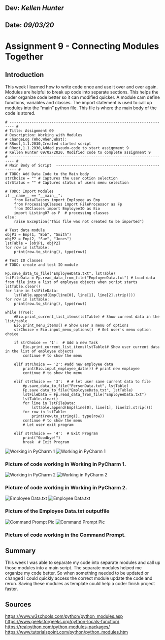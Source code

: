 ## **Dev:** *Kellen Hunter*  
## **Date:** *09/03/20*  

# Assignment 9 - Connecting Modules Together

## Introduction  

This week I learned how to write code once and use it over and over again. Modules are helpful to break up code into separate sections. This helps the coder organize code better so it can modified quicker. A module cam define functions, variables and classes. The import statement is used to call up modules into the “main” python file. This file is where the main body of the code is stored.  

```
# ------------------------------------------------------------------------ #
# Title: Assignment 09
# Description: Working with Modules
# ChangeLog (Who,When,What):
# RRoot,1.1.2030,Created started script
# RRoot,1.1.2030,Added pseudo-code to start assignment 9
# Kellen Hunter 09/02/2020, Modified code to complete assignment 9
# ------------------------------------------------------------------------ #
# Main Body of Script  ---------------------------------------------------- #
# TODO: Add Data Code to the Main body
strChoice = "" # Captures the user option selection
strStatus = "" # Captures status of users menu selection

# TODO: Import Modules
if __name__ == "__main__":
    from DataClasses import Employee as Emp
    from ProcessingClasses import FileProcessor as Fp
    from IOClasses import EmployeeIO as Eio
    import Listing07 as P  # processing classes
else:
    raise Exception("This file was not created to be imported")

# Test data module
objP1 = Emp(1, "Bob", "Smith")
objP2 = Emp(2, "Sue", "Jones")
lstTable = [objP1, objP2]
for row in lstTable:
    print(row.to_string(), type(row))

# Test IO classes
# TODO: create and test IO module

Fp.save_data_to_file("EmployeeData.txt", lstTable)
lstFileData = Fp.read_data_from_file("EmployeeData.txt") # Load data from file into a list of employee objects when script starts
lstTable.clear()
for line in lstFileData:
    lstTable.append(Emp(line[0], line[1], line[2].strip()))
for row in lstTable:
    print(row.to_string(), type(row))

while (True):
    #Eio.print_current_list_items(lstTable) # Show current data in the list/table
    Eio.print_menu_items() # Show user a menu of options
    strChoice = Eio.input_menu_options()  # Get user's menu option choice

    if strChoice == '1':  # Add a new Task
        Eio.print_current_list_items(lstTable)# Show user current data in the list of employee objects
        continue # to show the menu

    elif strChoice == '2': #add new employee data
        print(Eio.input_employee_data()) # print new employee
        continue # to show the menu

    elif strChoice == '3':  # # let user save current data to file
        #p.save_data_to_file("PersonData.txt", lstTable)
        Fp.save_data_to_file("EmployeeData.txt", lstTable)
        lstFileData = Fp.read_data_from_file("EmployeeData.txt")
        lstTable.clear()
        for line in lstFileData:
            lstTable.append(Emp(line[0], line[1], line[2].strip()))
        for row in lstTable:
            print(row.to_string(), type(row))
        continue # to show the menu
        # Let user exit program

    elif strChoice == '4':  # Exit Program
        print("Goodbye!")
        break  # Exit Program
```

![Working in PyCharm 1](https://kbhunter5.github.io/IntroToProg-Python-Mod09/docs/PyCharmPic1.png "Working in PyCharm 1")
![Working in PyCharm 1](https://github.com/kbhunter5/IntroToProg-Python-Mod09/blob/master/doc/PyCharmPic1.png "Working in PyCharm 1")

### Picture of code working in Working in PyCharm 1.

![Working in PyCharm 2](https://kbhunter5.github.io/IntroToProg-Python-Mod09/docs/PyCharmPic2.png "Working in PyCharm 2")
![Working in PyCharm 2](https://github.com/kbhunter5/IntroToProg-Python-Mod09/blob/master/doc/PyCharmPic2.png "Working in PyCharm 2")
### Picture of code working in Working in PyCharm 2.

![Employee Data.txt](https://kbhunter5.github.io/IntroToProg-Python-Mod09/docs/CommandPrompt.png "Employee Data.txt")
![Employee Data.txt](https://github.com/kbhunter5/IntroToProg-Python-Mod09/blob/master/doc/CommandPrompt.png "Employee Data.txt")
### Picture of the Employee Data.txt outputfile

![Command Prompt Pic](https://kbhunter5.github.io/IntroToProg-Python-Mod09/docs/CommandPrompt.png "Command Prompt Pic")
![Command Prompt Pic](https://github.com/kbhunter5/IntroToProg-Python-Mod09/blob/master/doc/CommandPrompt.png "Command Prompt Pic")
### Picture of code working in the Command Prompt.

## Summary

This week I was able to separate my code into separate modules and call up those modules into a main script. The separate modules helped me organize my code better. So when something needed to be updated or changed I could quickly access the correct module update the code and rerun. Saving these modules as template could help a coder finish project faster.  

## Sources
https://www.w3schools.com/python/python_modules.asp  
https://www.geeksforgeeks.org/python-locals-function/  
https://realpython.com/python-modules-packages/  
https://www.tutorialspoint.com/python/python_modules.htm  
